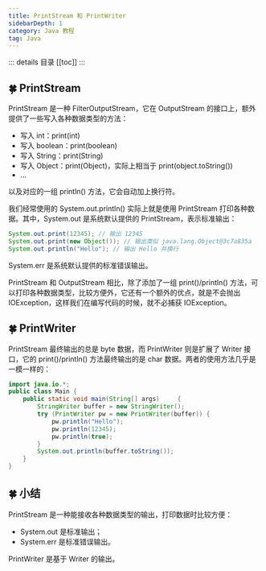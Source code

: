 ```yaml
---
title: PrintStream 和 PrintWriter
sidebarDepth: 1
category: Java 教程
tag: Java
---
```


::: details 目录
[[toc]]
:::


## 🍀 PrintStream

PrintStream 是一种 FilterOutputStream，它在 OutputStream 的接口上，额外提供了一些写入各种数据类型的方法：

- 写入 int：print(int)
- 写入 boolean：print(boolean)
- 写入 String：print(String)
- 写入 Object：print(Object)，实际上相当于 print(object.toString())
- ...


以及对应的一组 println() 方法，它会自动加上换行符。

我们经常使用的 System.out.println() 实际上就是使用 PrintStream 打印各种数据。其中，System.out 是系统默认提供的 PrintStream，表示标准输出：

```java
System.out.print(12345); // 输出 12345
System.out.print(new Object()); // 输出类似 java.lang.Object@3c7a835a
System.out.println("Hello"); // 输出 Hello 并换行
```

System.err 是系统默认提供的标准错误输出。

PrintStream 和 OutputStream 相比，除了添加了一组 print()/println() 方法，可以打印各种数据类型，比较方便外，它还有一个额外的优点，就是不会抛出 IOException，这样我们在编写代码的时候，就不必捕获 IOException。



## 🍀 PrintWriter

PrintStream 最终输出的总是 byte 数据，而 PrintWriter 则是扩展了 Writer 接口，它的 print()/println() 方法最终输出的是 char 数据。两者的使用方法几乎是一模一样的：

```java
import java.io.*;
public class Main {
    public static void main(String[] args)     {
        StringWriter buffer = new StringWriter();
        try (PrintWriter pw = new PrintWriter(buffer)) {
            pw.println("Hello");
            pw.println(12345);
            pw.println(true);
        }
        System.out.println(buffer.toString());
    }
}
```


## 🍀 小结

PrintStream 是一种能接收各种数据类型的输出，打印数据时比较方便：

- System.out 是标准输出；
- System.err 是标准错误输出。


PrintWriter 是基于 Writer 的输出。

